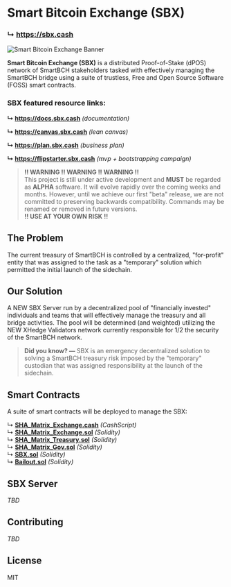 # Smart Bitcoin Exchange (SBX)

### ↳ https://sbx.cash

![Smart Bitcoin Exchange Banner](https://sbx.cash/banner.jpg?1656705866)

__Smart Bitcoin Exchange (SBX)__ is a distributed Proof-of-Stake (dPOS) network of SmartBCH stakeholders tasked with effectively managing the SmartBCH bridge using a suite of trustless, Free and Open Source Software (FOSS) smart contracts.

### SBX featured resource links:

__↳ https://docs.sbx.cash__ _(documentation)_

__↳ https://canvas.sbx.cash__ _(lean canvas)_

__↳ https://plan.sbx.cash__ _(business plan)_

__↳ https://flipstarter.sbx.cash__ _(mvp + bootstrapping campaign)_

> __!! WARNING !! WARNING !! WARNING !!__  
This project is still under active development and __MUST__ be regarded as __ALPHA__ software. It will evolve rapidly over the coming weeks and months. However, until we achieve our first "beta" release, we are not committed to preserving backwards compatibility. Commands may be renamed or removed in future versions.  
__!! USE AT YOUR OWN RISK !!__

## The Problem

The current treasury of SmartBCH is controlled by a centralized, "for-profit" entity that was assigned to the task as a "temporary" solution which permitted the initial launch of the sidechain.

## Our Solution

A NEW SBX Server run by a decentralized pool of "financially invested" individuals and teams that will effectively manage the treasury and all bridge activities. The pool will be determined (and weighted) utilizing the NEW XHedge Validators network currently responsible for 1/2 the security of the SmartBCH network.

> __Did you know? —__ SBX is an emergency decentralized solution to solving a SmartBCH treasury risk imposed by the "temporary" custodian that was assigned responsibility at the launch of the sidechain.

## Smart Contracts

A suite of smart contracts will be deployed to manage the SBX:

↳ [__SHA_Matrix_Exchange.cash__](https://gitlab.com/bchplease/sbx/-/blob/master/contracts/CashScript/SHA_Matrix_Exchange.cash) _(CashScript)_  
↳ [__SHA_Matrix_Exchange.sol__](https://gitlab.com/bchplease/sbx/-/blob/master/contracts/Solidity/SHA_Matrix_Exchange.sol) _(Solidity)_  
↳ [__SHA_Matrix_Treasury.sol__](https://gitlab.com/bchplease/sbx/-/blob/master/contracts/Solidity/SHA_Matrix_Treasury.sol) _(Solidity)_  
↳ [__SHA_Matrix_Gov.sol__](https://gitlab.com/bchplease/sbx/-/blob/master/contracts/Solidity/SHA_Matrix_Gov.sol) _(Solidity)_  
↳ [__SBX.sol__](https://gitlab.com/bchplease/sbx/-/blob/master/contracts/Solidity/SBX.sol) _(Solidity)_  
↳ [__Bailout.sol__](https://gitlab.com/bchplease/sbx/-/blob/master/contracts/Solidity/Bailout.sol) _(Solidity)_

## SBX Server

_TBD_

## Contributing

_TBD_

## License

MIT
